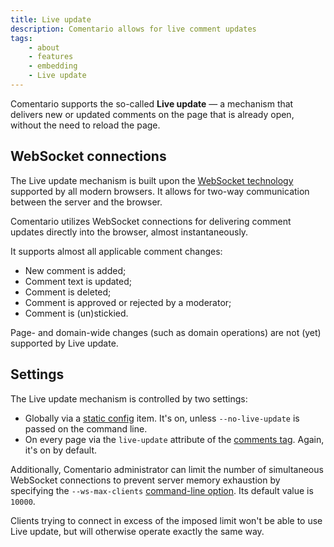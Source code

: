 ```yaml
---
title: Live update
description: Comentario allows for live comment updates
tags:
    - about
    - features
    - embedding
    - Live update
---
```


Comentario supports the so-called **Live update** — a mechanism that delivers new or updated comments on the page that is already open, without the need to reload the page.

<!--more-->

## WebSocket connections

The Live update mechanism is built upon the [WebSocket technology](https://developer.mozilla.org/en-US/docs/Web/API/WebSockets_API) supported by all modern browsers. It allows for two-way communication between the server and the browser.

Comentario utilizes WebSocket connections for delivering comment updates directly into the browser, almost instantaneously.

It supports almost all applicable comment changes:

* New comment is added;
* Comment text is updated;
* Comment is deleted;
* Comment is approved or rejected by a moderator;
* Comment is (un)stickied.

Page- and domain-wide changes (such as domain operations) are not (yet) supported by Live update.

## Settings

The Live update mechanism is controlled by two settings:

* Globally via a [static config](/configuration/backend/static) item. It's on, unless `--no-live-update` is passed on the command line.
* On every page via the `live-update` attribute of the [comments tag](/configuration/embedding/comments-tag). Again, it's on by default.

Additionally, Comentario administrator can limit the number of simultaneous WebSocket connections to prevent server memory exhaustion by specifying the `--ws-max-clients` [command-line option](/configuration/backend/static). Its default value is `10000`.

Clients trying to connect in excess of the imposed limit won't be able to use Live update, but will otherwise operate exactly the same way.
